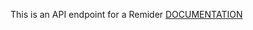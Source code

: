 This is an API endpoint for a Remider
[DOCUMENTATION](https://documenter.getpostman.com/view/19323610/UVeNnNhy)